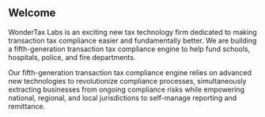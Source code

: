 ## Welcome

WonderTax Labs is an exciting new tax technology firm dedicated to making transaction tax compliance easier and fundamentally better. We are building a fifth-generation transaction tax compliance engine to help fund schools, hospitals, police, and fire departments.

Our fifth-generation transaction tax compliance engine relies on advanced new technologies to revolutionize compliance processes, simultaneously extracting businesses from ongoing compliance risks while empowering national, regional, and local jurisdictions to self-manage reporting and remittance.
